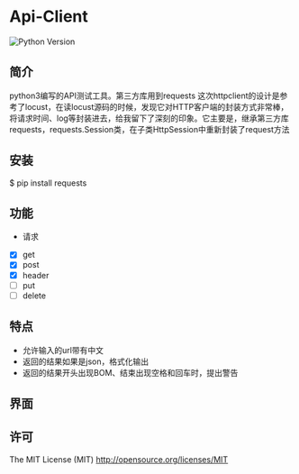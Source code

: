 # Api-Client

<!-- BADGES/ -->
![Python Version](https://img.shields.io/badge/python-3.3%2C%203.4%2C%203.5-blue.svg)

<!-- /BADGES -->
## 简介
python3编写的API测试工具。第三方库用到requests
这次httpclient的设计是参考了locust，在读locust源码的时候，发现它对HTTP客户端的封装方式非常棒，将请求时间、log等封装进去，给我留下了深刻的印象。它主要是，继承第三方库requests，requests.Session类，在子类HttpSession中重新封装了request方法

## 安装
$ pip install requests


## 功能
- 请求
 - [X] get
 - [X] post
 - [X] header
 - [ ] put
 - [ ] delete

## 特点
 - 允许输入的url带有中文
 - 返回的结果如果是json，格式化输出
 - 返回的结果开头出现BOM、结束出现空格和回车时，提出警告

## 界面


## 许可
The MIT License (MIT) http://opensource.org/licenses/MIT